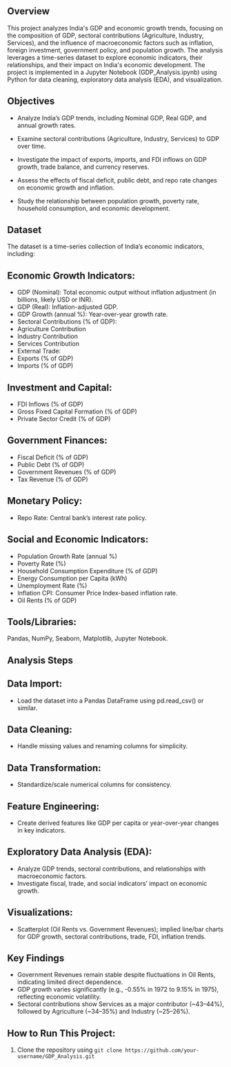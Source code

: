 ## Overview

This project analyzes India's GDP and economic growth trends, focusing on the composition of GDP, sectoral contributions (Agriculture, Industry, Services), and the influence of macroeconomic factors such as inflation, foreign investment, government policy, and population growth. The analysis leverages a time-series dataset to explore economic indicators, their relationships, and their impact on India's economic development. The project is implemented in a Jupyter Notebook (GDP_Analysis.ipynb) using Python for data cleaning, exploratory data analysis (EDA), and visualization.
## Objectives

* Analyze India’s GDP trends, including Nominal GDP, Real GDP, and annual growth rates.

* Examine sectoral contributions (Agriculture, Industry, Services) to GDP over time.

* Investigate the impact of exports, imports, and FDI inflows on GDP growth, trade balance, and currency reserves.

* Assess the effects of fiscal deficit, public debt, and repo rate changes on economic growth and inflation.

* Study the relationship between population growth, poverty rate, household consumption, and economic development.

## Dataset

The dataset is a time-series collection of India’s economic indicators, including:
## Economic Growth Indicators:
* GDP (Nominal): Total economic output without inflation adjustment (in billions, likely USD or INR).
* GDP (Real): Inflation-adjusted GDP.
* GDP Growth (annual %): Year-over-year growth rate.
* Sectoral Contributions (% of GDP):
* Agriculture Contribution
* Industry Contribution
* Services Contribution
* External Trade:
* Exports (% of GDP)
* Imports (% of GDP)
## Investment and Capital:
* FDI Inflows (% of GDP)
* Gross Fixed Capital Formation (% of GDP)
* Private Sector Credit (% of GDP)
## Government Finances:
* Fiscal Deficit (% of GDP)
* Public Debt (% of GDP)
* Government Revenues (% of GDP)
* Tax Revenue (% of GDP)
## Monetary Policy:
* Repo Rate: Central bank’s interest rate policy.
## Social and Economic Indicators:
* Population Growth Rate (annual %)
* Poverty Rate (%)
* Household Consumption Expenditure (% of GDP)
* Energy Consumption per Capita (kWh)
* Unemployment Rate (%)
* Inflation CPI: Consumer Price Index-based inflation rate.
* Oil Rents (% of GDP)

## Tools/Libraries: 
 Pandas, NumPy, Seaborn, Matplotlib, Jupyter Notebook.

## Analysis Steps
## Data Import:
* Load the dataset into a Pandas DataFrame using pd.read_csv() or similar.
## Data Cleaning:
* Handle missing values and renaming columns for simplicity.
## Data Transformation:
* Standardize/scale numerical columns for consistency.
## Feature Engineering:
* Create derived features like GDP per capita or year-over-year changes in key indicators.
## Exploratory Data Analysis (EDA):
* Analyze GDP trends, sectoral contributions, and relationships with macroeconomic factors.
* Investigate fiscal, trade, and social indicators’ impact on economic growth.

## Visualizations: 
* Scatterplot (Oil Rents vs. Government Revenues); implied line/bar charts for GDP growth, sectoral contributions, trade, FDI, inflation trends.
## Key Findings
* Government Revenues remain stable despite fluctuations in Oil Rents, indicating limited direct dependence.
* GDP growth varies significantly (e.g., -0.55% in 1972 to 9.15% in 1975), reflecting economic volatility.
* Sectoral contributions show Services as a major contributor (~43–44%), followed by Agriculture (~34–35%) and Industry (~25–26%).
## How to Run This Project:
1. Clone the repository using `git clone https://github.com/your-username/GDP_Analysis.git`
